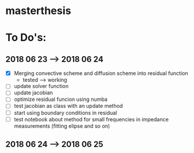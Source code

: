 # masterthesis

# To Do's:

2018 06 23 --> 2018 06 24
-------------------------

- [X] Merging convective scheme and diffusion scheme into residual function
    + tested --> working
- [ ] update solver function
- [ ] update jacobian
- [ ] optimize residual funcion using numba
- [ ] test jacobian as class with an update method
- [ ] start using boundary conditions in residual
- [ ] test notebook about method for small frequencies in impedance measurements (fitting elipse and so on)

2018 06 24 --> 2018 06 25
-------------------------
